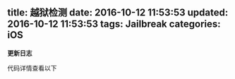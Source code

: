 title: 越狱检测
date: 2016-10-12 11:53:53
updated: 2016-10-12 11:53:53
tags: Jailbreak
categories: iOS
---

**更新日志**

代码详情查看以下

<!-- more -->

<script src="https://gist.github.com/chaoskyme/12d9b72b65f55d0faf7d9690fa1a71b1.js"></script>



